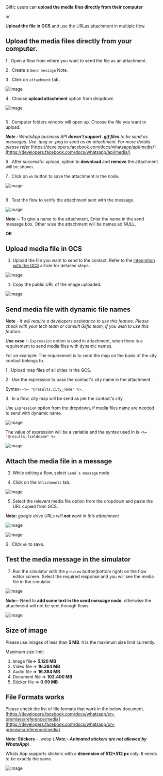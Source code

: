 Glific users can **upload the media files directly from their computer**

or

**Upload the file in GCS** and use the URLas attachment in multiple flow.



## Upload the media files directly from your computer.

1 .  Open a flow from where you want to send the file as an attachment.

2 . Create a `Send message` Note.

3 . Clink on `attachment` tab.

![image](https://user-images.githubusercontent.com/32592458/218255051-97a38ba9-38a9-448e-b165-1b291bf4a4f7.png)



4 . Choose **upload attachment** option from dropdown

![image](https://user-images.githubusercontent.com/32592458/218255053-97a03552-830d-46c4-b3bc-4583f7b06502.png)

## 

5 . Computer folders window will open up. Choose the file you want to upload.



**_Note :_**  _WhatsApp business API_ **_doesn&#39;t support .gif files_** _to be send as messages. Use .jpeg or .png to send as an attachment. For more details please refer_ [https://developers.facebook.com/docs/whatsapp/api/media/](https://developers.facebook.com/docs/whatsapp/api/media/)

6 . After successful upload, option to **download** and **remove** the attachment will be shown.

7 . Click on `ok` button to save the attachment in the node.

![image](https://user-images.githubusercontent.com/32592458/218255061-1cea068d-c206-44b7-ba2a-217e1e61d687.png)

## 

8 .  Test the flow to verify the attachment sent with the message.

![image](https://user-images.githubusercontent.com/32592458/218255067-5df94168-f97a-456b-a73d-8a8231e74821.png)

**Note :-** To give a name to the attachment, Enter the name in the send message box. Other wise the attachment will be names ad NULL.

**OR**

## Upload media file in GCS

1. Upload the file you want to send to the contact. Refer to the  [integration with the GCS](https://glific.slab.com/posts/how-to-integrate-gcs-in-glific-to-store-media-files-received-in-chat-flow-ol6876gq) article for detailed steps.

![image](https://user-images.githubusercontent.com/32592458/218255076-94608d82-8ee0-4baf-9324-de902bbd1e33.png)

1. Copy the public URL of the image uploaded.

![image](https://user-images.githubusercontent.com/32592458/218255079-a502b011-d960-4236-8645-d619b8da1806.png)

## Send media file with dynamic file names 

**Note** - _It will require a developers assistance to use this feature.  Please check with your tech team or consult Glific team, if you wish to use this feature._

**Use case** :- `Expression` option is used  in attachment, when there is a requirement to send media files with dynamic names.

For an example: The requirement is to send the map on the basis of the city contact belongs to.

1 . Upload map files of all cities in the GCS.

2 . Use the expression to pass the contact&#39;s city name in the attachment .

Syntax- `<%= "@results.city_name" %>.`

3 . In a flow, city map will be send as per the contact&#39;s city

Use `Expression` option from the dropdown, if media files name are needed to send with dynamic name.

![image](https://user-images.githubusercontent.com/32592458/218255085-eeb6e3c6-caa5-43a9-905f-f8dd62f772b2.png)

The value of expression will be a variable and the syntax used in is `<%= "@results.fieldname" %>`

![image](https://user-images.githubusercontent.com/32592458/218255093-f78abcd6-7502-4ab7-9db4-deca30c1a4dc.png)



## Attach the media file in a message

3.   While editing  a flow, select `Send a message` node.

4.  Click on the `Attachments` tab.

![image](https://user-images.githubusercontent.com/32592458/218255097-144804c8-5b31-462d-b616-ad7ac7fc08d5.png)



5.  Select the relevant media file option from the dropdown and paste the URL copied from GCS.

**Note:** _google drive URLs will_ **_not_** _work in this attachment_



![image](https://user-images.githubusercontent.com/32592458/218255105-42808ae1-7666-4216-9df7-8c542c660db6.png)

![image](https://user-images.githubusercontent.com/32592458/218255111-7fc55f48-74a4-4f49-b126-97bd4e694179.png)



6 . Click `ok` to save.

## Test the media message in the simulator

7.  Run the simulator with the  `preview`  button(bottom right)  on the flow editor screen.  Select the required response and you will see the media file in the simulator.

![image](https://user-images.githubusercontent.com/32592458/218255115-c412b26f-f9ad-46c8-a40b-2b3192e86674.png)

**Note:-** Need to **add some text in the send message node**, otherwise the attachment will not be sent through flows

![image](https://user-images.githubusercontent.com/16541548/210726298-2a705406-f00a-42fd-9826-56b8e5cac4ab.png)




## Size of image

Please use images of less than **5 MB**. It is the maximum size limit currently.

Maximum size limit

1. image file=&gt; **5.120 MB** 
1. Video file =&gt; **16.384 MB**  
1. Audio file =&gt; **16.384 MB**
1. Document file  =&gt; **102.400 MB**
1. Sticker file =&gt; **0.09 MB**



## File Formats works

Please check the list of file formats that work in the below document. [https://developers.facebook.com/docs/whatsapp/on-premises/reference/media](https://developers.facebook.com/docs/whatsapp/on-premises/reference/media)

**Note: Stickers** - .webp ( **_Note:- Animated stickers are not allowed by WhatsApp_**).

Whats App supports stickers with a **dimension of 512*512 px** only. It needs to be exactly the same.

![image](https://user-images.githubusercontent.com/32592458/218255148-973143ab-a092-47d9-984a-662da9e418b6.png)
